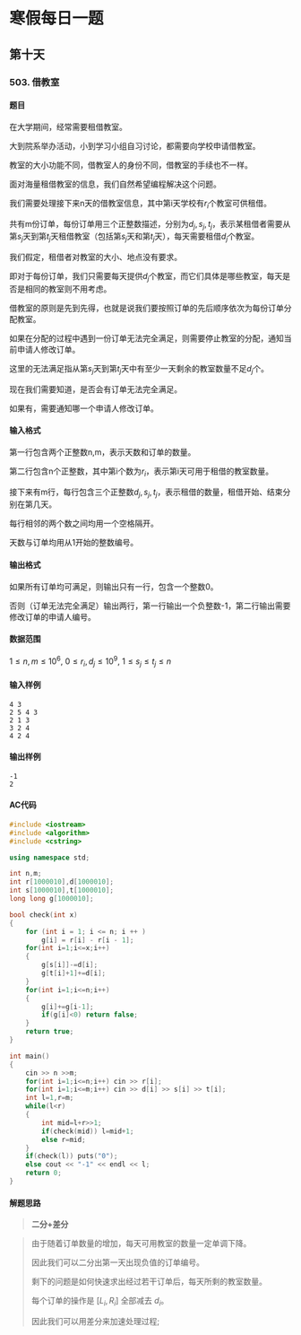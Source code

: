 # 寒假每日一题

## 第十天

### 503. 借教室

#### 题目

在大学期间，经常需要租借教室。

大到院系举办活动，小到学习小组自习讨论，都需要向学校申请借教室。

教室的大小功能不同，借教室人的身份不同，借教室的手续也不一样。 

面对海量租借教室的信息，我们自然希望编程解决这个问题。

我们需要处理接下来n天的借教室信息，其中第i天学校有$r_i$个教室可供租借。

共有m份订单，每份订单用三个正整数描述，分别为$d_j,s_j,t_j$，表示某租借者需要从第$s_j$天到第$t_j$天租借教室（包括第$s_j$天和第$t_j$天），每天需要租借$d_j$个教室。 

我们假定，租借者对教室的大小、地点没有要求。

即对于每份订单，我们只需要每天提供$d_j$个教室，而它们具体是哪些教室，每天是否是相同的教室则不用考虑。 

借教室的原则是先到先得，也就是说我们要按照订单的先后顺序依次为每份订单分配教室。

如果在分配的过程中遇到一份订单无法完全满足，则需要停止教室的分配，通知当前申请人修改订单。

这里的无法满足指从第$s_j$天到第$t_j$天中有至少一天剩余的教室数量不足$d_j$个。 

现在我们需要知道，是否会有订单无法完全满足。

如果有，需要通知哪一个申请人修改订单。

#### 输入格式

第一行包含两个正整数n,m，表示天数和订单的数量。 

第二行包含n个正整数，其中第i个数为$r_i$，表示第i天可用于租借的教室数量。 

接下来有m行，每行包含三个正整数$d_j,s_j,t_j$，表示租借的数量，租借开始、结束分别在第几天。 

每行相邻的两个数之间均用一个空格隔开。

天数与订单均用从1开始的整数编号。

#### 输出格式

如果所有订单均可满足，则输出只有一行，包含一个整数0。

否则（订单无法完全满足）输出两行，第一行输出一个负整数-1，第二行输出需要修改订单的申请人编号。

#### 数据范围

$1≤n,m≤10^6$,
$0≤r_i,d_j≤10^9$,
$1≤s_j≤t_j≤n$

#### 输入样例

```
4 3 
2 5 4 3 
2 1 3 
3 2 4 
4 2 4
```

#### 输出样例

```
-1
2
```

#### AC代码

```c++
#include <iostream>
#include <algorithm>
#include <cstring>

using namespace std;

int n,m;
int r[1000010],d[1000010];
int s[1000010],t[1000010];
long long g[1000010];

bool check(int x)
{
    for (int i = 1; i <= n; i ++ )
        g[i] = r[i] - r[i - 1];
    for(int i=1;i<=x;i++)
    {
        g[s[i]]-=d[i];
        g[t[i]+1]+=d[i];
    }
    for(int i=1;i<=n;i++)
    {
        g[i]+=g[i-1];
        if(g[i]<0) return false;
    }
    return true;
}

int main()
{
    cin >> n >>m;
    for(int i=1;i<=n;i++) cin >> r[i];
    for(int i=1;i<=m;i++) cin >> d[i] >> s[i] >> t[i];
    int l=1,r=m;
    while(l<r)
    {
        int mid=l+r>>1;
        if(check(mid)) l=mid+1;
        else r=mid;
    }
    if(check(l)) puts("0");
    else cout << "-1" << endl << l;
    return 0;
}
```

#### 解题思路

> **二分+差分**

>由于随着订单数量的增加，每天可用教室的数量一定单调下降。
>
>因此我们可以二分出第一天出现负值的订单编号。
>
>剩下的问题是如何快速求出经过若干订单后，每天所剩的教室数量。
>
>每个订单的操作是 $[L_i,R_i]$ 全部减去 $d_i$。
>
>因此我们可以用差分来加速处理过程;

